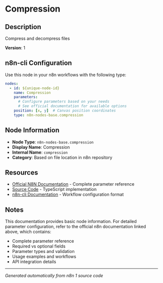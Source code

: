 # Compression

## Description

Compress and decompress files

**Version**: 1

## n8n-cli Configuration

Use this node in your n8n workflows with the following type:

```yaml
nodes:
  - id: ${unique-node-id}
    name: Compression
    parameters:
      # Configure parameters based on your needs
      # See official documentation for available options
    position: [x, y]  # Canvas position coordinates
    type: n8n-nodes-base.compression
```

## Node Information

- **Node Type**: `n8n-nodes-base.compression`
- **Display Name**: Compression
- **Internal Name**: `compression`
- **Category**: Based on file location in n8n repository

## Resources

- [Official N8N Documentation](https://docs.n8n.io/integrations/builtin/app-nodes/n8n-nodes-base.compression/) - Complete parameter reference
- [Source Code](https://github.com/n8n-io/n8n/blob/master/packages/nodes-base/nodes/Compression/Compression.node.ts) - TypeScript implementation
- [n8n-cli Documentation](https://github.com/edenreich/n8n-cli) - Workflow configuration format

## Notes

This documentation provides basic node information. For detailed parameter configuration, 
refer to the official n8n documentation linked above, which contains:

- Complete parameter reference
- Required vs optional fields
- Parameter types and validation
- Usage examples and workflows
- API integration details

---
*Generated automatically from n8n 1 source code*
